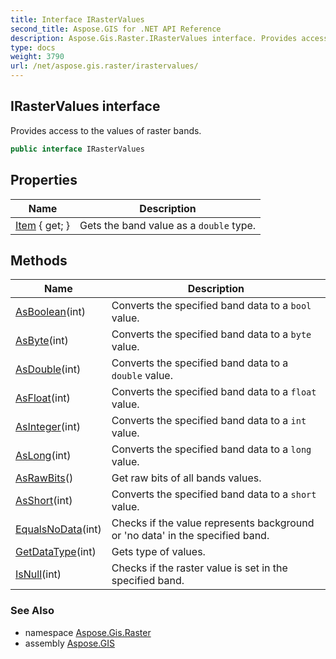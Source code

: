 ```yaml
---
title: Interface IRasterValues
second_title: Aspose.GIS for .NET API Reference
description: Aspose.Gis.Raster.IRasterValues interface. Provides access to the values of raster bands
type: docs
weight: 3790
url: /net/aspose.gis.raster/irastervalues/
---
```

## IRasterValues interface

Provides access to the values of raster bands.

```csharp
public interface IRasterValues
```

## Properties

| Name | Description |
| --- | --- |
| [Item](../../aspose.gis.raster/irastervalues/item/) { get; } | Gets the band value as a `double` type. |

## Methods

| Name | Description |
| --- | --- |
| [AsBoolean](../../aspose.gis.raster/irastervalues/asboolean/)(int) | Converts the specified band data to a `bool` value. |
| [AsByte](../../aspose.gis.raster/irastervalues/asbyte/)(int) | Converts the specified band data to a `byte` value. |
| [AsDouble](../../aspose.gis.raster/irastervalues/asdouble/)(int) | Converts the specified band data to a `double` value. |
| [AsFloat](../../aspose.gis.raster/irastervalues/asfloat/)(int) | Converts the specified band data to a `float` value. |
| [AsInteger](../../aspose.gis.raster/irastervalues/asinteger/)(int) | Converts the specified band data to a `int` value. |
| [AsLong](../../aspose.gis.raster/irastervalues/aslong/)(int) | Converts the specified band data to a `long` value. |
| [AsRawBits](../../aspose.gis.raster/irastervalues/asrawbits/)() | Get raw bits of all bands values. |
| [AsShort](../../aspose.gis.raster/irastervalues/asshort/)(int) | Converts the specified band data to a `short` value. |
| [EqualsNoData](../../aspose.gis.raster/irastervalues/equalsnodata/)(int) | Checks if the value represents background or 'no data' in the specified band. |
| [GetDataType](../../aspose.gis.raster/irastervalues/getdatatype/)(int) | Gets type of values. |
| [IsNull](../../aspose.gis.raster/irastervalues/isnull/)(int) | Checks if the raster value is set in the specified band. |

### See Also

* namespace [Aspose.Gis.Raster](../../aspose.gis.raster/)
* assembly [Aspose.GIS](../../)


